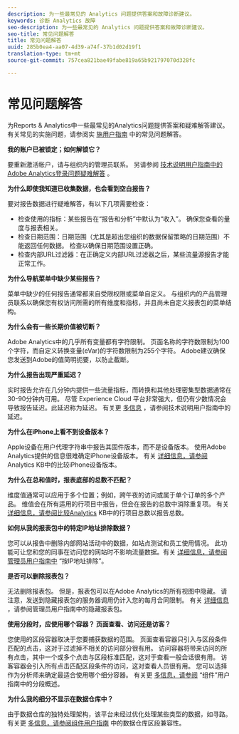 ```yaml
---
description: 为一些最常见的 Analytics 问题提供答案和故障诊断建议。
keywords: 诊断 Analytics 故障
seo-description: 为一些最常见的 Analytics 问题提供答案和故障诊断建议。
seo-title: 常见问题解答
title: 常见问题解答
uuid: 285b0ea4-aa07-4d39-a74f-37b1d02d19f1
translation-type: tm+mt
source-git-commit: 757cea821bae49fabe819a65b921797070d328fc

---
```



# 常见问题解答

为Reports &amp; Analytics中一些最常见的Analytics问题提供答案和疑难解答建议。 有关常见的实施问题，请参阅实 [施用户指南](/help/implement/faq.md) 中的常见问题解答。

**我的账户已被锁定；如何解锁它？**

要重新激活帐户，请与组织内的管理员联系。 另请参阅 [技术说明用户指南中的Adobe Analytics登录问题疑难解答](/help/technotes/troubleshoot-login.md) 。

**为什么即使我知道已收集数据，也会看到空白报告？**

要对报告数据进行疑难解答，有以下几项需要检查：

* 检查使用的指标：某些报告在“报告和分析”中默认为“收入”。 确保您查看的量度与报表相关。
* 检查日期范围：日期范围（尤其是超出您组织的数据保留策略的日期范围）不能返回任何数据。 检查以确保日期范围设置正确。
* 检查内部URL过滤器：在正确定义内部URL过滤器之后，某些流量源报告才能正常工作。

**为什么导航菜单中缺少某些报告？**

菜单中缺少的任何报告通常都来自受限权限或菜单自定义。 与组织内的产品管理员联系以确保您有权访问所需的所有维度和指标，并且尚未自定义报表包的菜单结构。

**为什么会有一些长期价值被切断？**

Adobe Analytics中的几乎所有变量都有字符限制。 页面名称的字符数限制为100个字符，而自定义转换变量(eVar)的字符数限制为255个字符。 Adobe建议确保您发送到Adobe的值简明扼要，以防止截断。

**为什么报告出现严重延迟？**

实时报告允许在几分钟内提供一些流量指标，而转换和其他处理密集型数据通常在30-90分钟内可用。 尽管 Experience Cloud 平台非常强大，但仍有少数情况会导致报告延迟。此延迟称为延迟。 有关更 [多信息](/help/technotes/latency.md) ，请参阅技术说明用户指南中的延迟。

**为什么在iPhone上看不到设备版本？**

Apple设备在用户代理字符串中报告其固件版本，而不是设备版本。 使用Adobe Analytics提供的信息很难确定iPhone设备版本。 有关 [详细信息，请参阅](https://helpx.adobe.com/analytics/kb/comparing-iphone-device-versions.html) Analytics KB中的比较iPhone设备版本。

**为什么在总和值时，报表底部的总数不匹配？**

维度值通常可以应用于多个位置；例如，跨午夜的访问或属于单个订单的多个产品。 维值会在所有适用的行项目中报告，但会在报告的总数中消除重复项。 有关 [详细信息，请参阅比较Analytics](https://helpx.adobe.com/analytics/kb/sum-line-items-different-from-total.html) KB中的行项目总数以报告总数。

**如何从我的报表包中的特定IP地址排除数据？**

您可以从报告中删除内部网站活动中的数据，如站点测试和员工使用情况。 此功能可让您和您的同事在访问您的网站时不影响流量数据。有关 [详细信息，请参阅管理员用户指南中](/help/admin/admin/exclude-ip.md) “按IP地址排除”。

**是否可以删除报表包？**

无法删除报表包。 但是，报表包可以在Adobe Analytics的所有视图中隐藏。 请注意，发送到隐藏报表包的服务器调用仍计入您的每月合同限制。 有关 [详细信息](/help/admin/company/c-hide-report-suites.md) ，请参阅管理员用户指南中的隐藏报表包。

**使用分段时，应使用哪个容器？ 页面查看、访问还是访客？**

您使用的区段容器取决于您要捕获数据的范围。 页面查看容器只引入与区段条件匹配的点击，这对于过滤掉不相关的访问部分很有用。 访问容器将带来访问的所有点击，其中一个或多个点击与区段标准匹配，这对于查看一般会话很有用。 访客容器会引入所有点击匹配区段条件的访问，这对查看人员很有用。 您可以选择作为分析师来确定最适合使用哪个细分容器。 有关更 [多信息，请参阅](/help/components/c-segmentation/seg-overview.md) “组件”用户指南中的分段概述。

**为什么我的细分不显示在数据仓库中？**

由于数据仓库的独特处理架构，该平台未经过优化处理某些类型的数据，如寻路。 有关更 [多信息，请参阅组件用户指南](/help/components/c-segmentation/seg-reference/seg-compatibility.md) 中的数据仓库区段兼容性。

